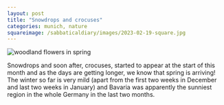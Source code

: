 ```yaml
---
layout: post
title: "Snowdrops and crocuses"
categories: munich, nature
squareimage: /sabbaticaldiary/images/2023-02-19-square.jpg
---
```

<img src="/sabbaticaldiary/images/2023-02-19.jpg" alt="woodland flowers in spring" class="center">

Snowdrops and soon after, crocuses, started to appear at the start of this month and as the days are getting longer, we know that spring is arriving! The winter so far is very mild (apart from the first two weeks in December and last two weeks in January) and Bavaria was apparently the sunniest region in the whole Germany in the last two months.